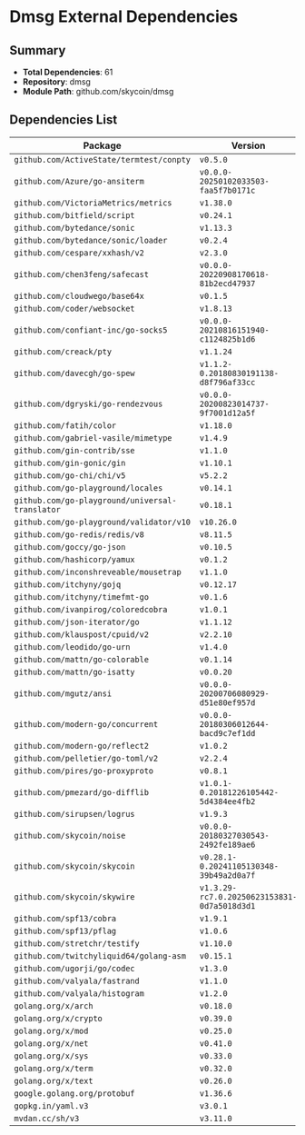 # Dmsg External Dependencies

## Summary

- **Total Dependencies**: 61
- **Repository**: dmsg
- **Module Path**: github.com/skycoin/dmsg

## Dependencies List

| Package | Version |
|---------|----------|
| `github.com/ActiveState/termtest/conpty` | `v0.5.0` |
| `github.com/Azure/go-ansiterm` | `v0.0.0-20250102033503-faa5f7b0171c` |
| `github.com/VictoriaMetrics/metrics` | `v1.38.0` |
| `github.com/bitfield/script` | `v0.24.1` |
| `github.com/bytedance/sonic` | `v1.13.3` |
| `github.com/bytedance/sonic/loader` | `v0.2.4` |
| `github.com/cespare/xxhash/v2` | `v2.3.0` |
| `github.com/chen3feng/safecast` | `v0.0.0-20220908170618-81b2ecd47937` |
| `github.com/cloudwego/base64x` | `v0.1.5` |
| `github.com/coder/websocket` | `v1.8.13` |
| `github.com/confiant-inc/go-socks5` | `v0.0.0-20210816151940-c1124825b1d6` |
| `github.com/creack/pty` | `v1.1.24` |
| `github.com/davecgh/go-spew` | `v1.1.2-0.20180830191138-d8f796af33cc` |
| `github.com/dgryski/go-rendezvous` | `v0.0.0-20200823014737-9f7001d12a5f` |
| `github.com/fatih/color` | `v1.18.0` |
| `github.com/gabriel-vasile/mimetype` | `v1.4.9` |
| `github.com/gin-contrib/sse` | `v1.1.0` |
| `github.com/gin-gonic/gin` | `v1.10.1` |
| `github.com/go-chi/chi/v5` | `v5.2.2` |
| `github.com/go-playground/locales` | `v0.14.1` |
| `github.com/go-playground/universal-translator` | `v0.18.1` |
| `github.com/go-playground/validator/v10` | `v10.26.0` |
| `github.com/go-redis/redis/v8` | `v8.11.5` |
| `github.com/goccy/go-json` | `v0.10.5` |
| `github.com/hashicorp/yamux` | `v0.1.2` |
| `github.com/inconshreveable/mousetrap` | `v1.1.0` |
| `github.com/itchyny/gojq` | `v0.12.17` |
| `github.com/itchyny/timefmt-go` | `v0.1.6` |
| `github.com/ivanpirog/coloredcobra` | `v1.0.1` |
| `github.com/json-iterator/go` | `v1.1.12` |
| `github.com/klauspost/cpuid/v2` | `v2.2.10` |
| `github.com/leodido/go-urn` | `v1.4.0` |
| `github.com/mattn/go-colorable` | `v0.1.14` |
| `github.com/mattn/go-isatty` | `v0.0.20` |
| `github.com/mgutz/ansi` | `v0.0.0-20200706080929-d51e80ef957d` |
| `github.com/modern-go/concurrent` | `v0.0.0-20180306012644-bacd9c7ef1dd` |
| `github.com/modern-go/reflect2` | `v1.0.2` |
| `github.com/pelletier/go-toml/v2` | `v2.2.4` |
| `github.com/pires/go-proxyproto` | `v0.8.1` |
| `github.com/pmezard/go-difflib` | `v1.0.1-0.20181226105442-5d4384ee4fb2` |
| `github.com/sirupsen/logrus` | `v1.9.3` |
| `github.com/skycoin/noise` | `v0.0.0-20180327030543-2492fe189ae6` |
| `github.com/skycoin/skycoin` | `v0.28.1-0.20241105130348-39b49a2d0a7f` |
| `github.com/skycoin/skywire` | `v1.3.29-rc7.0.20250623153831-0d7a5018d3d1` |
| `github.com/spf13/cobra` | `v1.9.1` |
| `github.com/spf13/pflag` | `v1.0.6` |
| `github.com/stretchr/testify` | `v1.10.0` |
| `github.com/twitchyliquid64/golang-asm` | `v0.15.1` |
| `github.com/ugorji/go/codec` | `v1.3.0` |
| `github.com/valyala/fastrand` | `v1.1.0` |
| `github.com/valyala/histogram` | `v1.2.0` |
| `golang.org/x/arch` | `v0.18.0` |
| `golang.org/x/crypto` | `v0.39.0` |
| `golang.org/x/mod` | `v0.25.0` |
| `golang.org/x/net` | `v0.41.0` |
| `golang.org/x/sys` | `v0.33.0` |
| `golang.org/x/term` | `v0.32.0` |
| `golang.org/x/text` | `v0.26.0` |
| `google.golang.org/protobuf` | `v1.36.6` |
| `gopkg.in/yaml.v3` | `v3.0.1` |
| `mvdan.cc/sh/v3` | `v3.11.0` |
